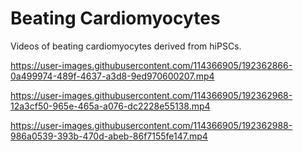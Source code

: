 # Beating Cardiomyocytes
Videos of beating cardiomyocytes derived from hiPSCs.

https://user-images.githubusercontent.com/114366905/192362866-0a499974-489f-4637-a3d8-9ed970600207.mp4

https://user-images.githubusercontent.com/114366905/192362968-12a3cf50-965e-465a-a076-dc2228e55138.mp4

https://user-images.githubusercontent.com/114366905/192362988-986a0539-393b-470d-abeb-86f7155fe147.mp4

